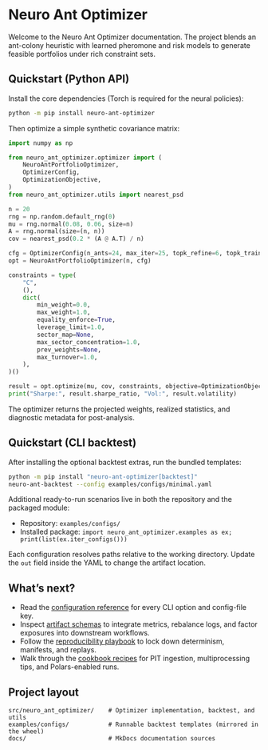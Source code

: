 # Neuro Ant Optimizer

Welcome to the Neuro Ant Optimizer documentation. The project blends an ant-colony heuristic with learned pheromone and risk models to generate feasible portfolios under rich constraint sets.

## Quickstart (Python API)

Install the core dependencies (Torch is required for the neural policies):

```bash
python -m pip install neuro-ant-optimizer
```

Then optimize a simple synthetic covariance matrix:

```python
import numpy as np

from neuro_ant_optimizer.optimizer import (
    NeuroAntPortfolioOptimizer,
    OptimizerConfig,
    OptimizationObjective,
)
from neuro_ant_optimizer.utils import nearest_psd

n = 20
rng = np.random.default_rng(0)
mu = rng.normal(0.08, 0.06, size=n)
A = rng.normal(size=(n, n))
cov = nearest_psd(0.2 * (A @ A.T) / n)

cfg = OptimizerConfig(n_ants=24, max_iter=25, topk_refine=6, topk_train=6)
opt = NeuroAntPortfolioOptimizer(n, cfg)

constraints = type(
    "C",
    (),
    dict(
        min_weight=0.0,
        max_weight=1.0,
        equality_enforce=True,
        leverage_limit=1.0,
        sector_map=None,
        max_sector_concentration=1.0,
        prev_weights=None,
        max_turnover=1.0,
    ),
)()

result = opt.optimize(mu, cov, constraints, objective=OptimizationObjective.SHARPE_RATIO)
print("Sharpe:", result.sharpe_ratio, "Vol:", result.volatility)
```

The optimizer returns the projected weights, realized statistics, and diagnostic metadata for post-analysis.

## Quickstart (CLI backtest)

After installing the optional backtest extras, run the bundled templates:

```bash
python -m pip install "neuro-ant-optimizer[backtest]"
neuro-ant-backtest --config examples/configs/minimal.yaml
```

Additional ready-to-run scenarios live in both the repository and the packaged module:

- Repository: `examples/configs/`
- Installed package: `import neuro_ant_optimizer.examples as ex; print(list(ex.iter_configs()))`

Each configuration resolves paths relative to the working directory. Update the `out` field inside the YAML to change the artifact location.

## What’s next?

- Read the [configuration reference](config.md) for every CLI option and config-file key.
- Inspect [artifact schemas](artifacts.md) to integrate metrics, rebalance logs, and factor exposures into downstream workflows.
- Follow the [reproducibility playbook](reproducibility.md) to lock down determinism, manifests, and replays.
- Walk through the [cookbook recipes](cookbook.md) for PIT ingestion, multiprocessing tips, and Polars-enabled runs.

## Project layout

```text
src/neuro_ant_optimizer/    # Optimizer implementation, backtest, and utils
examples/configs/           # Runnable backtest templates (mirrored in the wheel)
docs/                       # MkDocs documentation sources
```
